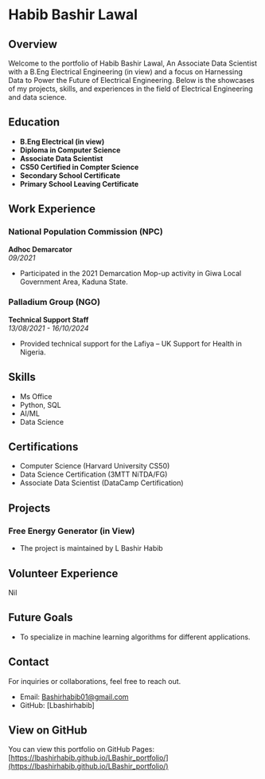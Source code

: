 # Habib Bashir Lawal

## Overview

Welcome to the portfolio of Habib Bashir Lawal, An Associate Data Scientist with a B.Eng Electrical Engineering (in view) and a focus on Harnessing Data to Power the Future of Electrical Engineering. Below is the showcases of my projects, skills, and experiences in the field of Electrical Engineering and data science.

## Education

- **B.Eng Electrical (in view)**
- **Diploma in Computer Science**
- **Associate Data Scientist**
- **CS50 Certified in Compter Science**
- **Secondary School Certificate**
- **Primary School Leaving Certificate**

## Work Experience

### National Population Commission (NPC)
**Adhoc Demarcator**  
*09/2021*  
- Participated in the 2021 Demarcation Mop-up activity in Giwa Local Government Area, Kaduna State.

### Palladium Group (NGO)
**Technical Support Staff**  
*13/08/2021 - 16/10/2024*  
- Provided technical support for the Lafiya – UK Support for Health in Nigeria.

## Skills

- Ms Office
- Python, SQL
- AI/ML 
- Data Science

## Certifications

- Computer Science (Harvard University CS50)
- Data Science Certification (3MTT NiTDA/FG)
- Associate Data Scientist (DataCamp Certification)

## Projects
### Free Energy Generator (in View)
- The project is maintained by L Bashir Habib


## Volunteer Experience
Nil

## Future Goals

- To specialize in machine learning algorithms for different applications.

## Contact

For inquiries or collaborations, feel free to reach out.

- Email: [Bashirhabib01@gmail.com](mailto:Bashirhabib01@gmail.com)
- GitHub: [Lbashirhabib]
## View on GitHub

You can view this portfolio on GitHub Pages: [https://lbashirhabib.github.io/LBashir_portfolio/](https://lbashirhabib.github.io/LBashir_portfolio/)

